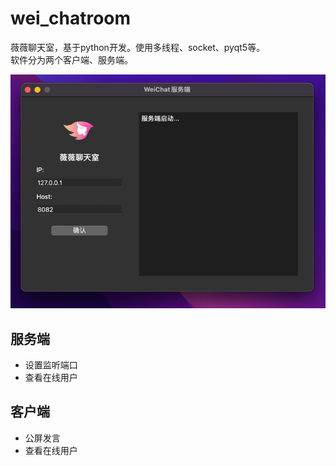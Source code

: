# wei_chatroom
薇薇聊天室，基于python开发。使用多线程、socket、pyqt5等。  
软件分为两个客户端、服务端。

![img.png](resource/img/img.png)

## 服务端  
- 设置监听端口
- 查看在线用户

## 客户端  
- 公屏发言
- 查看在线用户